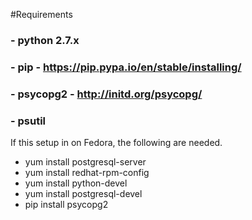 #Requirements

### - python 2.7.x
### - pip   - https://pip.pypa.io/en/stable/installing/
### - psycopg2   - http://initd.org/psycopg/
### - psutil 


If this setup in on Fedora, the following are needed.

- yum install postgresql-server
- yum install redhat-rpm-config
- yum install python-devel
- yum install postgresql-devel
- pip install psycopg2

